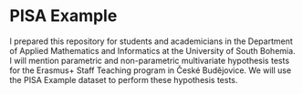# PISA Example
 I prepared this repository for students and academicians in the Department of Applied Mathematics and Informatics at the University of South Bohemia. 
 I will mention parametric and non-parametric multivariate hypothesis tests for the Erasmus+ Staff Teaching program in České Budějovice.
 We will use the PISA Example dataset to perform these hypothesis tests. 
